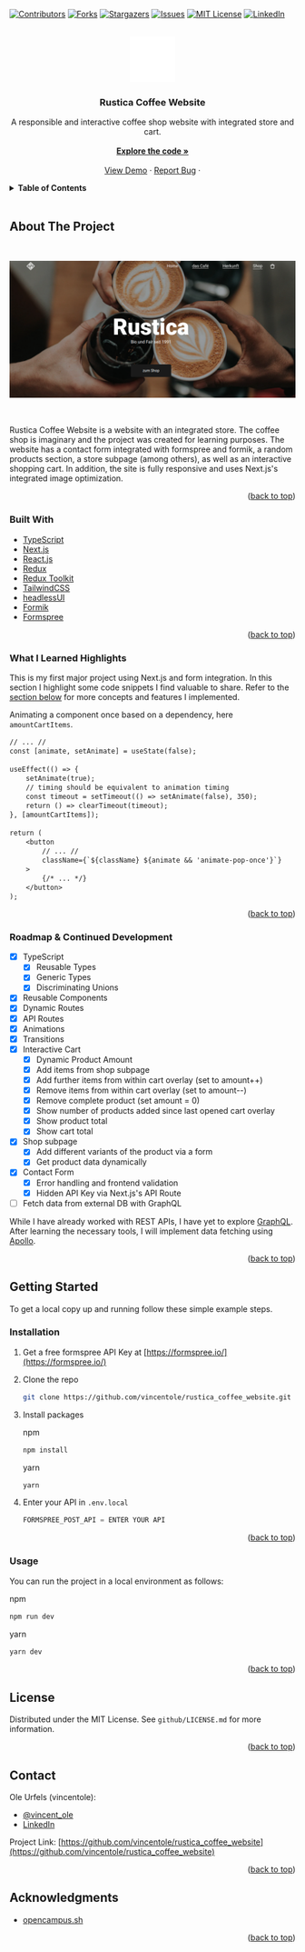 <div id="top"></div>

<!-- PROJECT SHIELDS -->
<!--
*** I'm using markdown "reference style" links for readability.
*** Reference links are enclosed in brackets [ ] instead of parentheses ( ).
*** See the bottom of this document for the declaration of the reference variables
*** for contributors-url, forks-url, etc. This is an optional, concise syntax you may use.
*** https://www.markdownguide.org/basic-syntax/#reference-style-links
-->

[![Contributors][contributors-shield]][contributors-url]
[![Forks][forks-shield]][forks-url]
[![Stargazers][stars-shield]][stars-url]
[![Issues][issues-shield]][issues-url]
[![MIT License][license-shield]][license-url]
[![LinkedIn][linkedin-shield]][linkedin-url]

<!-- PROJECT LOGO -->
<br />
<div align="center">
  <a href="https://github.com/vincentole/rustica_coffee_website">
    <img src="github/Logo.png" alt="Logo" width="80" height="80">
  </a>

<h3 align="center">Rustica Coffee Website</h3>

  <p align="center">
    A responsible and interactive coffee shop website with integrated store and cart.
    <br />
    <br />
    <a href="https://github.com/vincentole/rustica_coffee_website"><strong>Explore the code »</strong></a>
    <br />
    <br />
    <a href="https://rustica-coffee-website.vercel.app/">View Demo</a>
    ·
    <a href="https://github.com/vincentole/rustica_coffee_website/issues">Report Bug</a>
    ·
  </p>
</div>

<!-- TABLE OF CONTENTS -->
<details>
  <summary><b>Table of Contents</b></summary>
  <br/>
  <ol>
    <li>
      <a href="#about-the-project">About The Project</a>
      <ul>
        <li><a href="#built-with">Built With</a></li>
        <li><a href="#what-i-learned-highlights">What I Learned Highlights</a></li>
        <li><a href="#roadmap-&-continued-development">Roadmap & Continued Development</a></li>
      </ul>
    </li>
    <li>
      <a href="#getting-started">Getting Started</a>
      <ul>
        <li><a href="#installation">Installation</a></li>
        <li><a href="#usage">Usage</a></li>
      </ul>
    </li>
    <li><a href="#license">License</a></li>
    <li><a href="#contact">Contact</a></li>
    <li><a href="#acknowledgments">Acknowledgments</a></li>
  </ol>
</details>
<br />

<!-- ABOUT THE PROJECT -->

## About The Project

<br />

[![Rustica Coffee Website Screen Shot][product-screenshot]](https://rustica-coffee-website.vercel.app/)

<br />

Rustica Coffee Website is a website with an integrated store. The coffee shop is imaginary and the project was created for learning purposes. The website has a contact form integrated with formspree and formik, a random products section, a store subpage (among others), as well as an interactive shopping cart. In addition, the site is fully responsive and uses Next.js's integrated image optimization.

<p align="right">(<a href="#top">back to top</a>)</p>

### Built With

-   [TypeScript](https://www.typescriptlang.org/)
-   [Next.js](https://nextjs.org/)
-   [React.js](https://reactjs.org/)
-   [Redux](https://redux.js.org/)
-   [Redux Toolkit](https://redux-toolkit.js.org/)
-   [TailwindCSS](https://tailwindcss.com/)
-   [headlessUI](https://headlessui.dev/)
-   [Formik](https://formik.org/)
-   [Formspree](https://formspree.io/)

<p align="right">(<a href="#top">back to top</a>)</p>

<!-- What I learned -->

### What I Learned Highlights

This is my first major project using Next.js and form integration. In this section I highlight some code snippets I find valuable to share. Refer to the [section below](#roadmap-&-continued-development) for more concepts and features I implemented.

Animating a component once based on a dependency, here `amountCartItems`.

```tsx
// ... //
const [animate, setAnimate] = useState(false);

useEffect(() => {
    setAnimate(true);
    // timing should be equivalent to animation timing
    const timeout = setTimeout(() => setAnimate(false), 350);
    return () => clearTimeout(timeout);
}, [amountCartItems]);

return (
    <button
        // ... //
        className={`${className} ${animate && 'animate-pop-once'}`}
    >
        {/* ... */}
    </button>
);
```

<p align="right">(<a href="#top">back to top</a>)</p>

<!-- Roadmap & Continued Development -->

### Roadmap & Continued Development

-   [x] TypeScript
    -   [x] Reusable Types
    -   [x] Generic Types
    -   [x] Discriminating Unions
-   [x] Reusable Components
-   [x] Dynamic Routes
-   [x] API Routes
-   [x] Animations
-   [x] Transitions
-   [x] Interactive Cart
    -   [x] Dynamic Product Amount
    -   [x] Add items from shop subpage
    -   [x] Add further items from within cart overlay (set to amount++)
    -   [x] Remove items from within cart overlay (set to amount--)
    -   [x] Remove complete product (set amount = 0)
    -   [x] Show number of products added since last opened cart overlay
    -   [x] Show product total
    -   [x] Show cart total
-   [x] Shop subpage
    -   [x] Add different variants of the product via a form
    -   [x] Get product data dynamically
-   [x] Contact Form
    -   [x] Error handling and frontend validation
    -   [x] Hidden API Key via Next.js's API Route
-   [ ] Fetch data from external DB with GraphQL

While I have already worked with REST APIs, I have yet to explore [GraphQL](https://graphql.org/). After learning the necessary tools, I will implement data fetching using [Apollo](https://www.apollographql.com/).

<p align="right">(<a href="#top">back to top</a>)</p>

<!-- GETTING STARTED -->

## Getting Started

To get a local copy up and running follow these simple example steps.

### Installation

1. Get a free formspree API Key at [https://formspree.io/](https://formspree.io/)
   <br/>
2. Clone the repo
   <br/>

    ```sh
    git clone https://github.com/vincentole/rustica_coffee_website.git
    ```

3. Install packages
   <br/>

    npm

    ```sh
    npm install
    ```

    yarn

    ```sh
    yarn
    ```

4. Enter your API in `.env.local`
   <br/>

    ```js
    FORMSPREE_POST_API = ENTER YOUR API
    ```

<p align="right">(<a href="#top">back to top</a>)</p>

<!-- USAGE EXAMPLES -->

### Usage

You can run the project in a local environment as follows:

npm

```sh
npm run dev
```

yarn

```sh
yarn dev
```

<p align="right">(<a href="#top">back to top</a>)</p>

<!-- LICENSE -->

## License

Distributed under the MIT License. See `github/LICENSE.md` for more information.

<p align="right">(<a href="#top">back to top</a>)</p>

<!-- CONTACT -->

## Contact

Ole Urfels (vincentole):

-   [@vincent_ole](https://twitter.com/@vincent_ole)
-   [LinkedIn](https://www.linkedin.com/in/ole-urfels/)

Project Link: [https://github.com/vincentole/rustica_coffee_website](https://github.com/vincentole/rustica_coffee_website)

<p align="right">(<a href="#top">back to top</a>)</p>

<!-- ACKNOWLEDGMENTS -->

## Acknowledgments

-   [opencampus.sh](https://www.opencampus.sh/)

<p align="right">(<a href="#top">back to top</a>)</p>

<!-- MARKDOWN LINKS & IMAGES -->
<!-- https://www.markdownguide.org/basic-syntax/#reference-style-links -->

[contributors-shield]: https://img.shields.io/github/contributors/vincentole/rustica_coffee_website.svg?style=for-the-badge
[contributors-url]: https://github.com/vincentole/rustica_coffee_website/graphs/contributors
[forks-shield]: https://img.shields.io/github/forks/vincentole/rustica_coffee_website.svg?style=for-the-badge
[forks-url]: https://github.com/vincentole/rustica_coffee_website/network/members
[stars-shield]: https://img.shields.io/github/stars/vincentole/rustica_coffee_website.svg?style=for-the-badge
[stars-url]: https://github.com/vincentole/rustica_coffee_website/stargazers
[issues-shield]: https://img.shields.io/github/issues/vincentole/rustica_coffee_website.svg?style=for-the-badge
[issues-url]: https://github.com/vincentole/rustica_coffee_website/issues
[license-shield]: https://img.shields.io/github/license/vincentole/rustica_coffee_website.svg?style=for-the-badge
[license-url]: https://github.com/vincentole/rustica_coffee_website/blob/master/LICENSE.txt
[linkedin-shield]: https://img.shields.io/badge/-LinkedIn-black.svg?style=for-the-badge&logo=linkedin&colorB=555
[linkedin-url]: https://linkedin.com/in/ole-urfels
[product-screenshot]: github/preview.png
